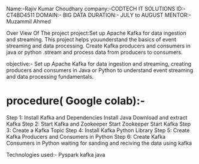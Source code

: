 Name:-Rajiv Kumar Choudhary
company:-CODTECH IT SOLUTIONS
ID:-CT4BD4511
DOMAIN:- BIG DATA
DURATION:- JULY  to AUGUST
MENTOR:- Muzammil Ahmed


Over View Of The project
project:Set up Apache Kafka for data ingestion and streaming. This project helps youunderstand the basics of event streaming and data processing. Create Kafka producers  and consumers in java or python .stream  and process  data from producers to consumers.


objective:-
Set up Apache Kafka for data ingestion and streaming, creating producers and consumers in Java or Python to understand event streaming and data processing fundamentals.


procedure( Google colab):-
===========
Step 1: Install Kafka and Dependencies
   Install Java
    Download and extract Kafka
Step 2: Start Kafka and Zookeeper
     Start Zookeeper
     Start Kafka
Step 3: Create a Kafka Topic
Step 4: Install Kafka Python Library
Step 5: Create Kafka Producers and Consumers in Python
Step 6: Create Kafka Consumers in Python
     waiting for sanding and reciving the data using kafka


Technologies used:-
     Pyspark
     kafka
     java
     
